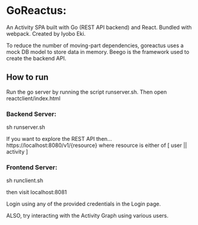 # GoReactus:
An Activity SPA built with Go (REST API backend) and React. Bundled with webpack.
Created by Iyobo Eki.

To reduce the number of moving-part dependencies, goreactus uses a mock DB model to store data in memory.
Beego is the framework used to create the backend API.


## How to run
Run the go server by running the script runserver.sh.
Then open reactclient/index.html

### Backend Server:
sh runserver.sh

If you want to explore the REST API then...
https://localhost:8080/v1/{resource} where resource is either of [ user || activity ]


### Frontend Server:
sh runclient.sh

then visit
localhost:8081

Login using any of the provided credentials in the Login page.

ALSO, try interacting with the Activity Graph using various users.
